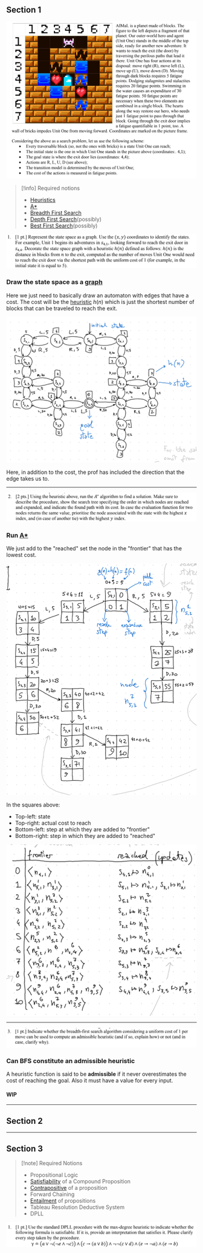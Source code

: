 ## Section 1

![](../z_images/Pasted%20image%2020230707152459.png)

> [!info] Required notions
> - [Heuristics](../Artificial%20Intelligence/Heuristics.md)
> - [A*](../Artificial%20Intelligence/A-star.md)
> - [Breadth First Search](../Artificial%20Intelligence/BFS.md) 
> - [Depth First Search](../Artificial%20Intelligence/DFS.md)(possibly)
> - [Best First Search](../Artificial%20Intelligence/Best-first%20search.md)(possibly) 


![](../z_images/Pasted%20image%2020230707152607.png)


### Draw the state space as a [graph](../Artificial%20Intelligence/Graph.md)

Here we just need to basically draw an automaton with edges that have a cost.
The cost will be the [heuristic](../Artificial%20Intelligence/Heuristics.md) $h(n)$ which is just the shortest number of blocks that can be traveled to reach the exit.

![](../z_images/Pasted%20image%2020230707154807.png)

Here, in addition to the cost, the prof has included the direction that the edge takes us to.

---


![](../z_images/Pasted%20image%2020230708172755.png)


### Run [A*](../Artificial%20Intelligence/A-star.md)

We just add to the "reached" set the node in the "frontier" that has the lowest cost.

![](../z_images/Pasted%20image%2020230707184827.png)

In the squares above:
- Top-left: state
- Top-right: actual cost to reach
- Bottom-left: step at which they are added to "frontier"
- Bottom-right: step in which they are added to "reached"


![](../z_images/Pasted%20image%2020230707184842.png)

---


![](../z_images/Pasted%20image%2020230708172845.png)


### Can BFS constitute an admissible heuristic

A heuristic function is said to be **admissible** if it never overestimates the cost of reaching the goal. Also it must have a value for every input.

#### WIP

---


## Section 2



---


## Section 3

> [!note] Required Notions
> - Propositional Logic
> - [Satisfiability](Propositional%20Satisfiability.md) of a Compound Proposition
> - [Contrapositive](Logical%20Equivalence.md) of a proposition
> - Forward Chaining
> - [Entailment](Propositional%20Satisfiability.md) of propositions
> - Tableau Resolution Deductive System
> - DPLL


![](../z_images/Pasted%20image%2020230708173131.png)

